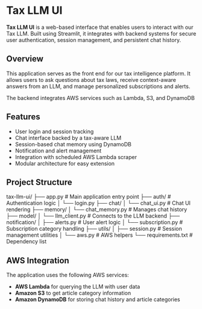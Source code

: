 # Tax LLM UI

**Tax LLM UI** is a web-based interface that enables users to interact with our Tax LLM. Built using Streamlit, it integrates with backend systems for secure user authentication, session management, and persistent chat history.

## Overview

This application serves as the front end for our tax intelligence platform. It allows users to ask questions about tax laws, receive context-aware answers from an LLM, and manage personalized subscriptions and alerts.

The backend integrates AWS services such as Lambda, S3, and DynamoDB

## Features

- User login and session tracking
- Chat interface backed by a tax-aware LLM
- Session-based chat memory using DynamoDB
- Notification and alert management
- Integration with scheduled AWS Lambda scraper
- Modular architecture for easy extension

## Project Structure
tax-llm-ui/
├── app.py # Main application entry point
├── auth/ # Authentication logic
│ └── login.py
├── chat/
│ └── chat_ui.py # Chat UI rendering
├── memory/
│ └── chat_memory.py # Manages chat history
├── model/
│ └── llm_client.py # Connects to the LLM backend
├── notification/
│ ├── alerts.py # User alert logic
│ └── subscription.py # Subscription category handling
├── utils/
│ ├── session.py # Session management utilities
│ └── aws.py # AWS helpers
└── requirements.txt # Dependency list

## AWS Integration

The application uses the following AWS services:

- **AWS Lambda** for querying the LLM with user data
- **Amazon S3** to get article category information
- **Amazon DynamoDB** for storing chat history and article categories